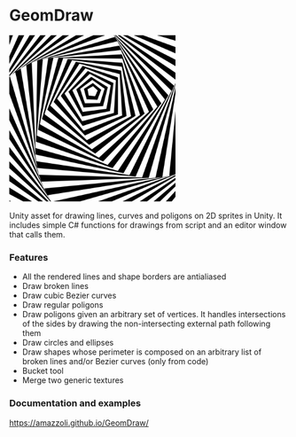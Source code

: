 # GeomDraw

<img src="https://github.com/amazzoli/GeomDraw/blob/main/SaveImages/OpticalPentagon.png" width="300">

Unity asset for drawing lines, curves and poligons on 2D sprites in Unity. 
It includes simple C# functions for drawings from script and an editor window that calls them.

### Features
- All the rendered lines and shape borders are antialiased
- Draw broken lines
- Draw cubic Bezier curves
- Draw regular poligons
- Draw poligons given an arbitrary set of vertices. It handles intersections of the sides by drawing the non-intersecting external path following them
- Draw circles and ellipses
- Draw shapes whose perimeter is composed on an arbitrary list of broken lines and/or Bezier curves (only from code)
- Bucket tool
- Merge two generic textures

### Documentation and examples
https://amazzoli.github.io/GeomDraw/
